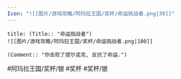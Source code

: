 ```yaml
---
Icon: "![[图片/游戏攻略/阿玛拉王国/奖杯/命运挑战者.png|30]]"
---
```

```ad-common-silver-trophy
title: (Title:: "命运挑战者")
![[图片/游戏攻略/阿玛拉王国/奖杯/命运挑战者.png|100]]

(Comment:: "你击败了提尔诺克, 反抗了命运.")
```

#阿玛拉王国/奖杯/银 #奖杯 #奖杯/银
